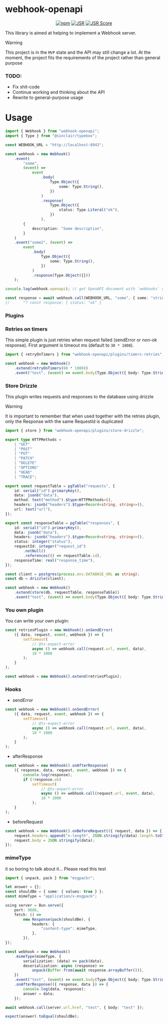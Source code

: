 # webhook-openapi

<div align="center">

[![npm](https://img.shields.io/npm/v/webhook-openapi?logo=npm&style=flat&labelColor=000&color=3b82f6)](https://www.npmjs.org/package/webhook-openapi)
[![JSR](https://jsr.io/badges/webhook-openapi)](https://jsr.io/webhook-openapi)
[![JSR Score](https://jsr.io/badges/webhook-openapi/score)](https://jsr.io/webhook-openapi)

</div>

This library is aimed at helping to implement a Webhook server.

> [!WARNING]
> This project is in the `MVP` state and the API may still change a lot. At the moment, the project fits the
> requirements of the project rather than general purpose

### TODO:

-   Fix shit-code
-   Continue working and thinking about the API
-   Rewrite to general-purpose usage

# Usage

```ts
import { Webhook } from "webhook-openapi";
import { Type } from "@sinclair/typebox";

const WEBHOOK_URL = "http://localhost:8943";

const webhook = new Webhook()
    .event(
        "some",
        (event) =>
            event
                .body(
                    Type.Object({
                        some: Type.String(),
                    })
                )
                .response(
                    Type.Object({
                        status: Type.Literal("ok"),
                    })
                ),
        {
            description: "Some description",
        }
    )
    .event("some2", (event) =>
        event
            .body(
                Type.Object({
                    some: Type.String(),
                })
            )
            .response(Type.Object({}))
    );

console.log(webhook.openapi); // get OpenAPI document with `webhooks` object

const response = await webhook.call(WEBHOOK_URL, "some", { some: "string" });
//      ^? const response: { status: "ok" }
```

### Plugins

### Retries on timers

This simple plugin is just retries when request failed (sendError or non-ok response). First argument is timeout ms (default to `30 * 1000`).

```ts
import { retryOnTimers } from "webhook-openapi/plugins/timers-retries";

const webhook = new Webhook()
    .extend(retryOnTimers(60 * 1000))
    .event("test", (event) => event.body(Type.Object({ body: Type.String() })));
```

### Store Drizzle

This plugin writes requests and responses to the database using drizzle

> [!WARNING]
> It is important to remember that when used together with the retries plugin, only the Response with the same RequestId is duplicated

```ts
import { store } from "webhook-openapi/plugins/store-drizzle";

export type HTTPMethods =
    | "GET"
    | "POST"
    | "PUT"
    | "PATCH"
    | "DELETE"
    | "OPTIONS"
    | "HEAD"
    | "TRACE";

export const requestTable = pgTable("requests", {
    id: serial("id").primaryKey(),
    data: jsonb("data"),
    method: text("method").$type<HTTPMethods>(),
    headers: jsonb("headers").$type<Record<string, string>>(),
    url: text("url"),
});

export const responseTable = pgTable("responses", {
    id: serial("id").primaryKey(),
    data: jsonb("data"),
    headers: jsonb("headers").$type<Record<string, string>>(),
    status: integer("status"),
    requestId: integer("request_id")
        .notNull()
        .references(() => requestTable.id),
    responseTime: real("response_time"),
});

const client = postgres(process.env.DATABASE_URL as string);
const db = drizzle(client);

const webhook = new Webhook()
    .extend(store(db, requestTable, responseTable))
    .event("test", (event) => event.body(Type.Object({ body: Type.String() })));
```

### You own plugin

You can write your own plugin:

```ts
const retriesPlugin = new Webhook().onSendError(
    ({ data, request, event, webhook }) => {
        setTimeout(
            // @ts-expect-error
            async () => webhook.call(request.url, event, data),
            10 * 1000
        );
    }
);

const webhook = new Webhook().extend(retriesPlugin);
```

### Hooks

-   sendError

```ts
const webhook = new Webhook().onSendError(
    ({ data, request, event, webhook }) => {
        setTimeout(
            // @ts-expect-error
            async () => webhook.call(request.url, event, data),
            10 * 1000
        );
    }
);
```

-   afterResponse

```ts
const webhook = new Webhook().onAfterResponse(
    ({ response, data, request, event, webhook }) => {
        console.log(response);
        if (!response.ok)
            setTimeout(
                // @ts-expect-error
                async () => webhook.call(request.url, event, data),
                10 * 1000
            );
    }
);
```

-   beforeRequest

```ts
const webhook = new Webhook().onBeforeRequest(({ request, data }) => {
    request.headers.append("x-length", JSON.stringify(data).length.toString());
    request.body = JSON.stringify(data);
});
```

### mimeType

it so boring to talk about it... Please read this test

```ts
import { unpack, pack } from "msgpackr";

let answer = {};
const shouldBe = { some: { values: true } };
const mimeType = "application/x-msgpack";

using server = Bun.serve({
    port: 9888,
    fetch: () =>
        new Response(pack(shouldBe), {
            headers: {
                "content-type": mimeType,
            },
        }),
});

const webhook = new Webhook()
    .mimeType(mimeType, {
        serialization: (data) => pack(data),
        deserialization: async (response) =>
            unpack(Buffer.from(await response.arrayBuffer())),
    })
    .event("test", (event) => event.body(Type.Object({ body: Type.String() })))
    .onAfterResponse(({ response, data }) => {
        console.log(data, response);
        answer = data;
    });

await webhook.call(server.url.href, "test", { body: "test" });

expect(answer).toEqual(shouldBe);
```
